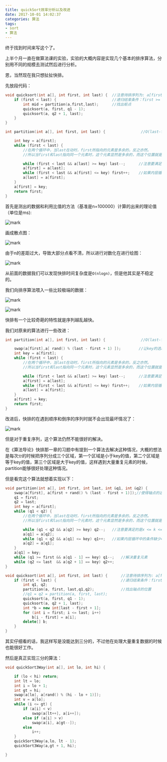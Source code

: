 ```yaml
---
title: quickSort效率分析以及改进
date: 2017-10-01 14:02:37
categories: 算法
tags:
- sort
- 算法
---
```


终于找到时间来写这个了。

上半个月一直在做算法课的实验，实验的大概内容是实现几个基本的排序算法，分别用不同的规模去测试然后进行分析。

恩，当然现在我只想扯扯快排。

先放段代码：

```c++
void quicksort(int a[], int first, int last) {  //注意待排序列为: a[first,last]
    if (first < last) {                         //递归结束条件：first >= last
        int mid = partition(a,first,last);      //找出枢点
        quicksort(a, first, q1 - 1);
        quicksort(a, q2 + 1, last);
    }
}

int partition(int a[], int first, int last) {                //O(last-first + 1)

    int key = a[first];
    while (first < last) {
        //在两个循环中，当last在动时，first所指向的元素是多余的，反之亦然。
        //所以当first和last指向同一个元素时，这个元素显然是多余的，而这个位置就是key最后的位置。

        while (first < last && a[last] >= key) last--;      //注意要满足的是x <= k <= y
        a[first] = a[last];
        while (first < last && a[first] <= key) first++;    //如果内层循环中的条件缺少=，会出现死循环。
        a[last] = a[first];
    }
    a[first] = key;
    return first;
}
```

首先是测出的数据和利用比值的方法（基准是n=100000）计算的出来的理论值（单位是ms):

![mark](http://olrv1mriz.bkt.clouddn.com/blog/171001/Hac36HaC9h.png?imageslim)

画成散点图：

![mark](http://olrv1mriz.bkt.clouddn.com/blog/171001/l346eJD289.png?imageslim)

由于n的差距过大，导致大部分点看不清，所以进行对数化在进行绘图：

![mark](http://olrv1mriz.bkt.clouddn.com/blog/171001/lLhkC8K650.png?imageslim)

从前面的数据我们可以发现快排时间复杂度是`O(nlogn)`，但是他其实是不稳定的。

我们向排序算法喂入一些比较极端的数据：

![mark](http://olrv1mriz.bkt.clouddn.com/blog/171001/F37kHbFCK4.png?imageslim)

![mark](http://olrv1mriz.bkt.clouddn.com/blog/171001/F0DIkchF6E.png?imageslim)

快排有一个比较奇葩的特性就是序列越乱越快。

我们对原来的算法进行一些改进：

```c++
int partition(int a[], int first, int last) {                //O(last-first + 1)

    swap(a[first],a[ rand() % (last - first + 1) ]);        //让key的选取随机化
    int key = a[first];
    while (first < last) {
        //在两个循环中，当last在动时，first所指向的元素是多余的，反之亦然。
        //所以当first和last指向同一个元素时，这个元素显然是多余的，而这个位置就是key最后的位置。

        while (first < last && a[last] >= key) last--;      //注意要满足的是x <= k <= y
        a[first] = a[last];
        while (first < last && a[first] <= key) first++;    //如果内层循环中的条件缺少=，会出现死循环。
        a[last] = a[first];
    }
    a[first] = key;
    return first;
}
```

改进后，快排的在遇到顺序和倒序的序列时就不会出现最坏情况了：

![mark](http://olrv1mriz.bkt.clouddn.com/blog/171001/ebBLA1FIk4.png?imageslim)

但是对于重复序列，这个算法仍然不能很好的解决。

在《算法导论》快排那一章的习题中有提到一个算法去解决这种情况，大概的想法是每次`分`的时候把序列分成三个区域，第一个区域是小于key的值，第二个区域是等于key的值，第三个区域是大于key的值，这样遇到大量重复元素的时候，partition能够很好处理这种情况。

但是看完这个算法就想着实现以下：

```c++
void partition(int a[], int first, int last, int &q1, int &q2) {
    swap(a[first], a[first + rand() % (last - first + 1)]);//使得轴点的选取随机化，减少最坏情况的出现的概率
    q1 = first;
    q2 = last;
    int key = a[first];
    while (q1 < q2) {
        //在两个循环中，当last在动时，first所指向的元素是多余的，反之亦然。
        //所以当first和last指向同一个元素时，这个元素显然是多余的，而这个位置就是key最后的位置。

        while (q1 < q2 && a[q2] >= key) q2--;   //注意要满足的是x <= k <= y
        a[q1] = a[q2];
        while (q1 < q2 && a[q1] <= key) q1++;   //如果内层循环中的条件缺少=，会出现死循环。
        a[q2] = a[q1];
    }
    a[q1] = key;
    while (q1 >= first && a[q1 - 1] == key) q1--;   //解决重复元素
    while (q2 <= last  && a[q2 + 1] == key) q2++;
}

void quicksort(int a[], int first, int last) {      //注意待排序列为: a[first,last]
    if (first < last) {                             //递归结束条件：first >= last
        int q1, q2;
        partition(a, first, last,q1,q2);            //找出轴点的位置
        //q1 = q2 = partition(a, first, last);
        quicksort(a, first, q1 - 1);
        quicksort(a, q2 + 1, last);
        int *b = new int[last - first + 1];
        for (int i = first; i <= last; i++)
            b[i - first] = a[i];
        delete[] b;
    }
}

```

其实仔细看的话，我这样写是没能达到三分的，不过他在处理大量重复数据的时候也能很好工作。

然后是真正实现三分的算法：

```c++
void quickSort3Way(int a[], int lo, int hi) {

    if (lo < hi) return;
    int lt = lo;
    int i = lo + 1;
    int gt = hi;
    swap(a[lo], a[rand() % (hi - lo + 1)]);
    int v = a[lo];
    while (i <= gt) {
        if (a[i] < v)
            swap(a[lt++], a[i++]);
        else if (a[i] > v)
            swap(a[i], a[gt--]);
        else
            i++;
    }
    quickSort3Way(a,lo, lt - 1);
    quickSort3Way(a,gt + 1, hi);

}
```